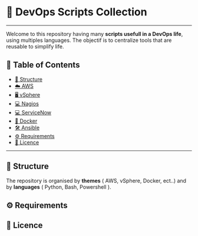 # 🚀 DevOps Scripts Collection
---
Welcome to this repository having many **scripts usefull in a DevOps life**, using multiples languages.
The objectif is to centralize tools that are reusable to simplify life.

## 📑 Table of Contents
- [📂 Structure](#-Structure)
- [☁️ AWS](#️-AWS/)
- [🖥️ vSphere](#️-vSphere/)
- [💻 Nagios](#-Nagios/)
- [💻 ServiceNow](#-ServiceNow/)
- [🐳 Docker](#-Docker/)
- [🛠 Ansible](#-Ansible/)
- [⚙️ Requirements](#-Requirements)
- [📜 Licence](#-Licence)

---

## 📂 Structure 

The repository is organised by **themes** ( AWS, vSphere, Docker, ect..) and by **languages** ( Python, Bash, Powershell ).

## ⚙️ Requirements

## 📜 Licence
